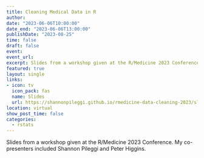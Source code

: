 ```yaml
---
title: Cleaning Medical Data in R
author:
date: "2023-06-06T10:00:00"
date_end: "2023-06-06T13:00:00"
publishDate: "2023-08-25"
time: false
draft: false
event: 
event_url: 
excerpt: Slides from a workshop given at the R/Medicine 2023 Conference.
featured: true
layout: single
links:
- icon: tv
  icon_pack: fas
  name: Slides
  url: https://shannonpileggi.github.io/rmedicine-data-cleaning-2023/slidespage.html
location: virtual
show_post_time: false
categories:
  - rstats
---
```


Slides from a workshop given at the R/Medicine 2023 Conference. My co-presenters included Shannon Pileggi and Peter Higgins.